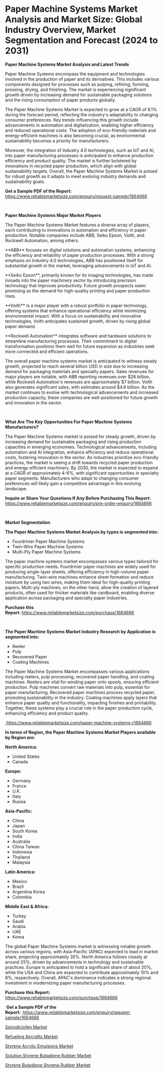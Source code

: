 <p><h1>Paper Machine Systems Market Analysis and Market Size: Global Industry Overview, Market Segmentation and Forecast (2024 to 2031)</h1></p><p><strong>Paper Machine Systems Market Analysis and Latest Trends</strong></p>
<p><p>Paper Machine Systems encompass the equipment and technologies involved in the production of paper and its derivatives. This includes various components designed for processes such as pulping, refining, forming, pressing, drying, and finishing. The market is experiencing significant growth driven by increasing demand for sustainable packaging solutions and the rising consumption of paper products globally.</p><p>The Paper Machine Systems Market is expected to grow at a CAGR of 8.1% during the forecast period, reflecting the industry's adaptability to changing consumer preferences. Key trends influencing this growth include advancements in automation and digitalization, enabling higher efficiency and reduced operational costs. The adoption of eco-friendly materials and energy-efficient machines is also becoming crucial, as environmental sustainability becomes a priority for manufacturers.</p><p>Moreover, the integration of Industry 4.0 technologies, such as IoT and AI, into paper manufacturing processes is anticipated to enhance production efficiency and product quality. The market is further bolstered by innovations in recycled paper production, which align with global sustainability targets. Overall, the Paper Machine Systems Market is poised for robust growth as it adapts to meet evolving industry demands and sustainability goals.</p></p>
<p><strong>Get a Sample PDF of the Report:&nbsp;</strong> <a href="https://www.reliablemarketsize.com/enquiry/request-sample/1664666?utm_campaign=1838&utm_medium=2&utm_source=Github&utm_content=ia&utm_term=09122024&utm_id=paper-machine-systems">https://www.reliablemarketsize.com/enquiry/request-sample/1664666</a></p>
<p>&nbsp;</p>
<p><strong>Paper Machine Systems Major Market Players</strong></p>
<p><p>The Paper Machine Systems Market features a diverse array of players, each contributing to innovations in automation and efficiency in paper production. Notable companies include ABB, Seiko Epson, Voith, and Rockwell Automation, among others.</p><p>**ABB** focuses on digital solutions and automation systems, enhancing the efficiency and reliability of paper production processes. With a strong emphasis on Industry 4.0 technologies, ABB has positioned itself for substantial growth in the market, leveraging advancements in IoT and AI.</p><p>**Seiko Epson**, primarily known for its imaging technologies, has made inroads into the paper machinery sector by introducing precision technology that improves productivity. Future growth prospects seem promising as the demand for high-quality printing and paper production rises.</p><p>**Voith** is a major player with a robust portfolio in paper technology, offering systems that enhance operational efficiency while minimizing environmental impact. With a focus on sustainability and innovative technologies, Voith anticipates sustained growth, driven by rising global paper demand.</p><p>**Rockwell Automation** integrates software and hardware solutions to streamline manufacturing processes. Their commitment to digital transformation positions them well for future expansion as industries seek more connected and efficient operations.</p><p>The overall paper machine systems market is anticipated to witness steady growth, projected to reach several billion USD in size due to increasing demand for packaging materials and specialty papers. Sales revenues for major players are notable, with ABB reporting revenues over $26 billion, while Rockwell Automation's revenues are approximately $7 billion. Voith also generates significant sales, with estimates around $4.6 billion. As the market continues to evolve with technological advancements and increased production capacity, these companies are well-positioned for future growth and innovation in the sector.</p></p>
<p>&nbsp;</p>
<p><strong>What Are The Key Opportunities For Paper Machine Systems Manufacturers?</strong></p>
<p><p>The Paper Machine Systems market is poised for steady growth, driven by increasing demand for sustainable packaging and rising production capacities in emerging economies. Technological advancements, including automation and AI integration, enhance efficiency and reduce operational costs, fostering innovation in the sector. As industries prioritize eco-friendly practices, the market is seeing a shift towards recycled paper production and energy-efficient machinery. By 2030, the market is expected to expand at a CAGR of approximately 4-6%, with significant opportunities in specialty paper segments. Manufacturers who adapt to changing consumer preferences will likely gain a competitive advantage in this evolving landscape.</p></p>
<p><strong>Inquire or Share Your Questions If Any Before Purchasing This Report:</strong> <a href="https://www.reliablemarketsize.com/enquiry/pre-order-enquiry/1664666?utm_campaign=1838&utm_medium=2&utm_source=Github&utm_content=ia&utm_term=09122024&utm_id=paper-machine-systems">https://www.reliablemarketsize.com/enquiry/pre-order-enquiry/1664666</a></p>
<p>&nbsp;</p>
<p><strong>Market Segmentation</strong></p>
<p><strong>The Paper Machine Systems Market Analysis by types is segmented into:</strong></p>
<p><ul><li>Fourdrinier Paper Machine Systems</li><li>Twin-Wire Paper Machine Systems</li><li>Multi-Ply Paper Machine Systems</li></ul></p>
<p><p>The paper machine systems market encompasses various types tailored for specific production needs. Fourdrinier paper machines are widely used for producing single-layer sheets, offering efficiency in high-volume paper manufacturing. Twin-wire machines enhance sheet formation and reduce moisture by using two wires, making them ideal for high-quality printing papers. Multi-ply machines, on the other hand, allow the creation of layered products, often used for thicker materials like cardboard, enabling diverse application across packaging and specialty paper industries.</p></p>
<p><strong>Purchase this Report:&nbsp;</strong><a href="https://www.reliablemarketsize.com/purchase/1664666?utm_campaign=1838&utm_medium=2&utm_source=Github&utm_content=ia&utm_term=09122024&utm_id=paper-machine-systems">https://www.reliablemarketsize.com/purchase/1664666</a></p>
<p>&nbsp;</p>
<p><strong>The Paper Machine Systems Market Industry Research by Application is segmented into:</strong></p>
<p><ul><li>Reeler</li><li>Pulp</li><li>Recovered Paper</li><li>Coating Machines</li></ul></p>
<p><p>The Paper Machine Systems Market encompasses various applications including reelers, pulp processing, recovered paper handling, and coating machines. Reelers are vital for winding paper onto spools, ensuring efficient production. Pulp machines convert raw materials into pulp, essential for paper manufacturing. Recovered paper machines process recycled paper, promoting sustainability in the industry. Coating machines apply layers that enhance paper quality and functionality, impacting finishes and printability. Together, these systems play a crucial role in the paper production cycle, enhancing efficiency and product quality.</p></p>
<p><a href="https://www.reliablemarketsize.com/paper-machine-systems-r1664666?utm_campaign=1838&utm_medium=2&utm_source=Github&utm_content=ia&utm_term=09122024&utm_id=paper-machine-systems">&nbsp;https://www.reliablemarketsize.com/paper-machine-systems-r1664666</a></p>
<p><strong>In terms of Region, the Paper Machine Systems Market Players available by Region are:</strong></p>
<p>
    <p> <strong> North America: </strong>
        <ul>
            <li>United States</li>
            <li>Canada</li>
        </ul>
        </p> 
    <p> <strong> Europe: </strong>
        <ul>
            <li>Germany</li>
            <li>France</li>
            <li>U.K.</li>
            <li>Italy</li>
            <li>Russia</li>
        </ul>
        </p> 
    <p> <strong> Asia-Pacific: </strong>
        <ul>
            <li>China</li>
            <li>Japan</li>
            <li>South Korea</li>
            <li>India</li>
            <li>Australia</li>
            <li>China Taiwan</li>
            <li>Indonesia</li>
            <li>Thailand</li>
            <li>Malaysia</li>
        </ul>
        </p> 
    <p> <strong> Latin America: </strong>
        <ul>
            <li>Mexico</li>
            <li>Brazil</li>
            <li>Argentina Korea</li>
            <li>Colombia</li>
        </ul>
        </p> 
    <p> <strong> Middle East & Africa: </strong>
        <ul>
            <li>Turkey</li>
            <li>Saudi</li>
            <li>Arabia</li>
            <li>UAE</li>
            <li>Korea</li>
        </ul>
    </p>
    </p>
<p><p>The global Paper Machine Systems market is witnessing notable growth across various regions, with Asia-Pacific (APAC) expected to lead in market share, projecting approximately 35%. North America follows closely at around 25%, driven by advancements in technology and sustainable practices. Europe is anticipated to hold a significant share of about 20%, while the USA and China are expected to contribute approximately 10% and 8%, respectively. Overall, APAC's dominance indicates a strong regional investment in modernizing paper manufacturing processes.</p></p>
<p><strong>Purchase this Report: </strong><a href="https://www.reliablemarketsize.com/purchase/1664666?utm_campaign=1838&utm_medium=2&utm_source=Github&utm_content=ia&utm_term=09122024&utm_id=paper-machine-systems">https://www.reliablemarketsize.com/purchase/1664666</a></p>
<p>&nbsp;<strong>Get a Sample PDF of the Report:&nbsp;&nbsp;</strong><a href="https://www.reliablemarketsize.com/enquiry/request-sample/1664666?utm_campaign=1838&utm_medium=2&utm_source=Github&utm_content=ia&utm_term=09122024&utm_id=paper-machine-systems">https://www.reliablemarketsize.com/enquiry/request-sample/1664666</a></p>
<p><strong></strong></p>
<p><p><a href="https://www.linkedin.com/pulse/spirodiclofen-market-global-regional-analysis-2024-2031-firmazon-yi21f?utm_campaign=1838&utm_medium=2&utm_source=Github&utm_content=ia&utm_term=09122024&utm_id=paper-machine-systems">Spirodiclofen Market</a></p><p><a href="https://www.linkedin.com/pulse/comprehensive-analysis-refueling-aircrafts-market-size-projected-adboc?utm_campaign=1838&utm_medium=2&utm_source=Github&utm_content=ia&utm_term=09122024&utm_id=paper-machine-systems">Refueling Aircrafts Market</a></p><p><a href="https://www.linkedin.com/pulse/evaluating-future-styrene-acrylic-emulsions-market-size-hxjxf?utm_campaign=1838&utm_medium=2&utm_source=Github&utm_content=ia&utm_term=09122024&utm_id=paper-machine-systems">Styrene Acrylic Emulsions Market</a></p><p><a href="https://www.linkedin.com/pulse/top-reasons-behind-solution-styrene-butadiene-rubber-market-growth-zszzf?utm_campaign=1838&utm_medium=2&utm_source=Github&utm_content=ia&utm_term=09122024&utm_id=paper-machine-systems">Solution Styrene Butadiene Rubber Market</a></p><p><a href="https://www.linkedin.com/pulse/futur-trend-quest-sl8ue?utm_campaign=1838&utm_medium=2&utm_source=Github&utm_content=ia&utm_term=09122024&utm_id=paper-machine-systems">Styrene Butadiene Styrene Rubber Market</a></p></p>
